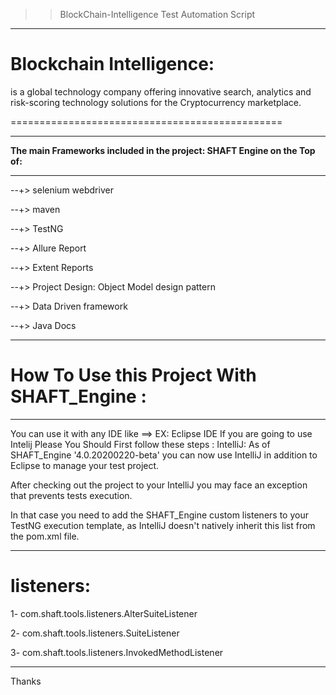 
 >> BlockChain-Intelligence Test Automation Script
 
 -----------------------------------------------------


# Blockchain Intelligence:
  is a global technology company offering innovative search, analytics and risk-scoring technology solutions for the Cryptocurrency marketplace.
  
  ===============================================
  
  -----------------------------------------------------

**The main Frameworks included in the project: SHAFT Engine on the Top of:**

-----------------------------------------------------

--+> selenium webdriver 

--+> maven 

--+> TestNG

--+> Allure Report

--+> Extent Reports

--+> Project Design: Object Model design pattern

--+> Data Driven framework

--+> Java Docs

-----------------------------------------------------
# How To Use this Project With SHAFT_Engine : 
-----------------------------------------------------
You can use it with any IDE like ==> EX: Eclipse IDE If you are going to use Intelij Please You Should First follow these steps : IntelliJ: As of SHAFT_Engine '4.0.20200220-beta' you can now use IntelliJ in addition to Eclipse to manage your test project.

After checking out the project to your IntelliJ you may face an exception that prevents tests execution.

In that case you need to add the SHAFT_Engine custom listeners to your TestNG execution template, as IntelliJ doesn't natively inherit this list from the pom.xml file.

-----------------------------------------------------

# listeners: 
1- com.shaft.tools.listeners.AlterSuiteListener 

2- com.shaft.tools.listeners.SuiteListener 

3- com.shaft.tools.listeners.InvokedMethodListener

-----------------------------------------------------
Thanks
